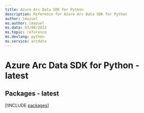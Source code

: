 ```yaml
---
title: Azure Arc Data SDK for Python
description: Reference for Azure Arc Data SDK for Python
author: lmazuel
ms.author: lmazuel
ms.data: 03/08/2023
ms.topic: reference
ms.devlang: python
ms.service: arcdata
---
```

# Azure Arc Data SDK for Python - latest
## Packages - latest
[!INCLUDE [packages](arc-data-index.md)]